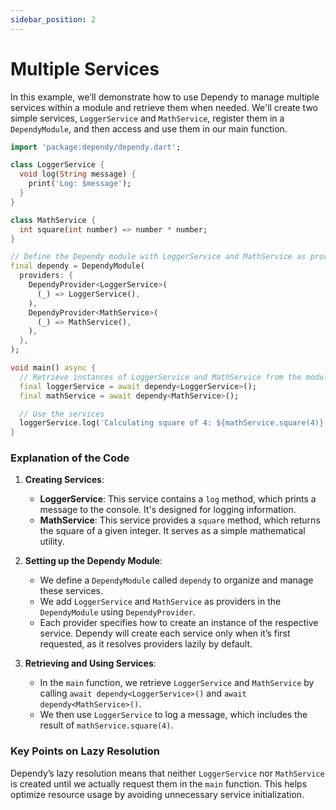 ```yaml
---
sidebar_position: 2
---
```


# Multiple Services

In this example, we’ll demonstrate how to use Dependy to manage multiple services within a module and retrieve them when needed. We'll create two simple services, `LoggerService` and `MathService`, register them in a `DependyModule`, and then access and use them in our main function.

```dart
import 'package:dependy/dependy.dart';

class LoggerService {
  void log(String message) {
    print('Log: $message');
  }
}

class MathService {
  int square(int number) => number * number;
}

// Define the Dependy module with LoggerService and MathService as providers
final dependy = DependyModule(
  providers: {
    DependyProvider<LoggerService>(
      (_) => LoggerService(),
    ),
    DependyProvider<MathService>(
      (_) => MathService(),
    ),
  },
);

void main() async {
  // Retrieve instances of LoggerService and MathService from the module
  final loggerService = await dependy<LoggerService>();
  final mathService = await dependy<MathService>();

  // Use the services
  loggerService.log('Calculating square of 4: ${mathService.square(4)}');
}
```

### Explanation of the Code

1. **Creating Services**:
    - **LoggerService**: This service contains a `log` method, which prints a message to the console. It's designed for logging information.
    - **MathService**: This service provides a `square` method, which returns the square of a given integer. It serves as a simple mathematical utility.

2. **Setting up the Dependy Module**:
    - We define a `DependyModule` called `dependy` to organize and manage these services.
    - We add `LoggerService` and `MathService` as providers in the `DependyModule` using `DependyProvider`.
    - Each provider specifies how to create an instance of the respective service. Dependy will create each service only when it’s first requested, as it resolves providers lazily by default.

3. **Retrieving and Using Services**:
    - In the `main` function, we retrieve `LoggerService` and `MathService` by calling `await dependy<LoggerService>()` and `await dependy<MathService>()`.
    - We then use `LoggerService` to log a message, which includes the result of `mathService.square(4)`.

### Key Points on Lazy Resolution
Dependy’s lazy resolution means that neither `LoggerService` nor `MathService` is created until we actually request them in the `main` function. This helps optimize resource usage by avoiding unnecessary service initialization.

